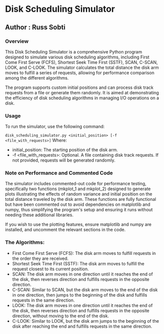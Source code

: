 # Disk Scheduling Simulator
## Author : Russ Sobti

### Overview
This Disk Scheduling Simulator is a comprehensive Python program designed to simulate various disk scheduling algorithms, including First Come First Serve (FCFS), Shortest Seek Time First (SSTF), SCAN, C-SCAN, LOOK, and C-LOOK. The simulator calculates the total distance the disk arm moves to fulfill a series of requests, allowing for performance comparison among the different algorithms.

The program supports custom initial positions and can process disk track requests from a file or generate them randomly. It is aimed at demonstrating the efficiency of disk scheduling algorithms in managing I/O operations on a disk.

### Usage
To run the simulator, use the following command:

``` disk_scheduling_simulator.py <initial_position> [-f <file_with_requests>] ```
Where:

- initial_position: The starting position of the disk arm.
- -f <file_with_requests>: Optional. A file containing disk track requests. If not provided, requests will be generated randomly.
### Note on Performance and Commented Code
The simulator includes commented-out code for performance testing, specifically two functions (mkplot_1 and mkplot_2) designed to generate plots illustrating the effects of random variance and initial position on the total distance traveled by the disk arm. These functions are fully functional but have been commented out to avoid dependencies on matplotlib and numpy, thus simplifying the program's setup and ensuring it runs without needing these additional libraries.

If you wish to use the plotting features, ensure matplotlib and numpy are installed, and uncomment the relevant sections in the code.

### The Algorithms:
- First Come First Serve (FCFS): The disk arm moves to fulfill requests in the order they are received.
- Shortest Seek Time First (SSTF): The disk arm moves to fulfill the request closest to its current position.
- SCAN: The disk arm moves in one direction until it reaches the end of the disk, then reverses direction and fulfills requests in the opposite direction.
- C-SCAN: Similar to SCAN, but the disk arm moves to the end of the disk in one direction, then jumps to the beginning of the disk and fulfills requests in the same direction.
- LOOK: The disk arm moves in one direction until it reaches the end of the disk, then reverses direction and fulfills requests in the opposite direction, without moving to the end of the disk.
- C-LOOK: Similar to LOOK, but the disk arm jumps to the beginning of the disk after reaching the end and fulfills requests in the same direction.